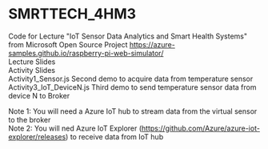 # SMRTTECH_4HM3
Code for Lecture "IoT Sensor Data Analytics and Smart Health Systems" from Microsoft Open Source Project https://azure-samples.github.io/raspberry-pi-web-simulator/ <br />
Lecture Slides<br />
Activity Slides<br />
Activity1_Sensor.js Second demo to acquire data from temperature sensor<br />
Activity3_IoT_DeviceN.js Third demo to send temperature sensor data from device N to Broker<br />

Note 1: You will need a Azure IoT hub to stream data from the virtual sensor to the broker<br />
Note 2: You will ned Azure IoT Explorer (https://github.com/Azure/azure-iot-explorer/releases) to receive data from IoT hub<br />
